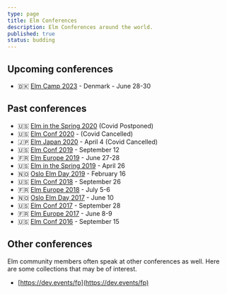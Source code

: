 ```yaml
---
type: page
title: Elm Conferences
description: Elm Conferences around the world.
published: true
status: budding
---
```


## Upcoming conferences

- 🇩🇰 [Elm Camp 2023](https://elm.camp) - Denmark - June 28-30


## Past conferences

- 🇺🇸 [Elm in the Spring 2020](https://elminthespring.org/) (Covid Postponed)
- 🇺🇸 [Elm Conf 2020](https://2020.elm-conf.com/) - (Covid Cancelled)
- 🇯🇵 [Elm Japan 2020](https://elmjapan.org/) - April 4 (Covid Cancelled)
- 🇺🇸 [Elm Conf 2019](https://2019.elm-conf.com/) - September 12
- 🇫🇷 [Elm Europe 2019](https://2019.elmeurope.org/) - June 27-28
- 🇺🇸 [Elm in the Spring 2019](https://2019.elminthespring.org/) - April 26
- 🇳🇴 [Oslo Elm Day 2019](https://2019.osloelmday.no/) - February 16
- 🇺🇸 [Elm Conf 2018](https://2018.elm-conf.us/) - September 26
- 🇫🇷 [Elm Europe 2018](https://2018.elmeurope.org/) - July 5-6
- 🇳🇴 [Oslo Elm Day 2017](https://2017.osloelmday.no/) - June 10
- 🇺🇸 [Elm Conf 2017](https://2017.elm-conf.us/) - September 28
- 🇫🇷 [Elm Europe 2017](https://2017.elmeurope.org/) - June 8-9
- 🇺🇸 [Elm Conf 2016](https://2016.elm-conf.us/) - September 15


## Other conferences

Elm community members often speak at other conferences as well. Here are some collections that may be of interest.

- [https://dev.events/fp](https://dev.events/fp)
